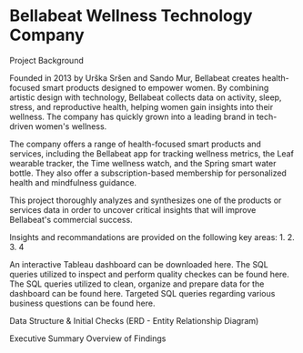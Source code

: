 # Bellabeat Wellness Technology Company 

Project Background

Founded in 2013 by Urška Sršen and Sando Mur, Bellabeat creates health-focused smart products designed to empower women. By combining artistic design with technology, Bellabeat collects data on activity, sleep, stress, and reproductive health, helping women gain insights into their wellness. The company has quickly grown into a leading brand in tech-driven women's wellness.
 
The company offers a range of health-focused smart products and services, including the Bellabeat app for tracking wellness metrics, the Leaf wearable tracker, the Time wellness watch, and the Spring smart water bottle. They also offer a subscription-based membership for personalized health and mindfulness guidance. 

This project thoroughly analyzes and synthesizes one of the products or services data in order to uncover critical insights that will improve Bellabeat's commercial success.

Insights and recommandations are provided on the following key areas:
1.
2.
3.
4

An interactive Tableau dashboard can be downloaded here.
The SQL queries utilized to inspect and perform quality checkes can be found here.
The SQL queries utilized to clean, organize and prepare data for the dashboard can be found here.
Targeted SQL queries regarding various business questions can be found here.


Data Structure & Initial Checks
  (ERD - Entity Relationship Diagram)

Executive Summary
  Overview of Findings
